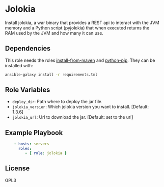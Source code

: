 Jolokia
=========

Install jolokia, a war binary that provides a REST api to interact with the JVM memory and a Python script (pyjolokia) that when executed returns the RAM used by the JVM and how many it can use.

Dependencies
-------------

This role needs the roles [install-from-maven](https://git.paradigmadigital.com/ansible/install-from-maven) and [python-pip](https://git.paradigmadigital.com/ansible/python-pip). They can be installed with:

```bash
ansible-galaxy install -r requirements.tml
```

Role Variables
--------------

* `deploy_dir`: Path where to deploy the jar file.
* `jolokia_version`: Which jolokia version you want to install. [Default: 1.3.6]
* `jolokia_url`: Url to download the jar. [Default: set to the url]

Example Playbook
----------------
```yaml
    - hosts: servers
      roles:
         - { role: jolokia }
```
License
-------

GPL3
